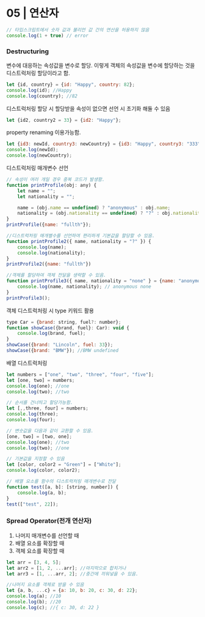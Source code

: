 05 | 연산자
====================
```javascript
// 타입스크립트에서 숫자 값과 불리언 값 간의 연산을 허용하지 않음
console.log(1 + true) // error
```
### Destructuring
변수에 대응하는 속성값을 변수로 할당.
이렇게 객체의 속성값을 변수에 할당하는 것을 디스트럭처링 할당이라고 함.
```javascript
let {id, country} = {id: "Happy", country: 82};
console.log(id); //Happy
console.log(country); //82
```
디스트럭처링 할당 시 할당받을 속성이 없으면 선언 시 초기화 해둘 수 있음
```javascript
let {id2, country2 = 33} = {id2: "Happy"};
```
property renaming 이용가능함.
```javascript
let {id3: newId, country3: newCountry} = {id3: "Happy", country3: "333"};
console.log(newId);
console.log(newCountry);
```
디스트럭처링 매개변수 선언
```javascript
// 속성이 여러 개일 경우 중복 코드가 발생함.
function printProfile(obj: any) {
    let name = "";
    let nationality = "";

    name = (obj.name == undefined) ? "anonymous" : obj.name;
    nationality = (obj.nationality == undefined) ? "?" : obj.nationality;
}
printProfile({name: "fullth"});

//디스트럭처링 매개별수를 선언하여 편리하게 기본값을 할당할 수 있음.
function printProfile2({ name, nationality = "?" }) {
    console.log(name);
    console.log(nationality);
}
printProfile2({name: "fullth"})

//객체를 할당하여 객체 전달을 생략할 수 있음.
function printProfile3({ name, nationality = "none" } = {name: "anonymous"} ){
    console.log(name, nationality); // anonymous none
}
printProfile3();
```
객체 디스트럭처링 시 type 키워드 활용
```javascript
type Car = {brand: string, fuel?: number};
function showCase({brand, fuel}: Car): void {
    console.log(brand, fuel);
}
showCase({brand: "Lincoln", fuel: 33});
showCase({brand: "BMW"}); //BMW undefined
```
배열 디스트럭처링
```javascript
let numbers = ["one", "two", "three", "four", "five"];
let [one, two] = numbers;
console.log(one); //one
console.log(two); //two

// 순서를 건너띄고 할당가능함.
let [,,three, four] = numbers;
console.log(three);
console.log(four);

// 변숫값을 다음과 같이 교환할 수 있음.
[one, two] = [two, one];
console.log(one); //two
console.log(two); //one

// 기본값을 지정할 수 있음
let [color, color2 = "Green"] = ["White"];
console.log(color, color2);

// 배열 요소를 함수의 디스트럭처링 매개변수로 전달
function test([a, b]: [string, number]) {
    console.log(a, b);
}
test(["test", 22]);
```
### Spread Operator(전개 연산자)
1. 나머지 매개변수를 선언할 때
2. 배열 요소를 확장할 때
3. 객체 요소를 확장할 때
```javascript
let arr = [3, 4, 5];
let arr2 = [1, 2, ...arr]; //마지막으로 합치거나
let arr3 = [1, ...arr, 2]; //중간에 끼워넣을 수 있음.

//나머지 요소를 객체로 받을 수 있음
let {a, b, ...c} = {a: 10, b: 20, c: 30, d: 22};
console.log(a); //10
console.log(b); //20
console.log(c); //{ c: 30, d: 22 }
```